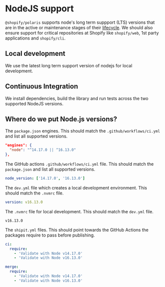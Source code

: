 # NodeJS support

`@shopify/polaris` supports node's long term suppport (LTS) versions that are in the active or maintenance stages of their [lifecycle](https://nodejs.org/en/about/releases/). We should also ensure support for critical repositories at Shopify like `shopify/web`, 1st party applications and `shopify/cli`.

## Local development

We use the latest long term support version of nodejs for local development.

## Continuous Integration

We install dependencies, build the library and run tests across the two supported NodeJS versions.

## Where do we put Node.js versions?

The `package.json` engines. This should match the `.github/workflows/ci.yml` and list all supported versions.

```json
"engines": {
  "node": "^14.17.0 || ^16.13.0"
},
```

The GitHub actions `.github/workflows/ci.yml` file. This should match the `package.json` and list all supported versions.

```yml
node_version: ['14.17.0', '16.13.0']
```

The `dev.yml` file which creates a local development environment. This should match the `.nvmrc` file.

```yml
version: v16.13.0
```

The `.nvmrc` file for local development. This should match the `dev.yml` file.

```
v16.13.0
```

The `shipit.yml` files. This should point towards the GitHub Actions the packages require to pass before publishing.

```yml
ci:
  require:
    - 'Validate with Node v14.17.0'
    - 'Validate with Node v16.13.0'

merge:
  require:
    - 'Validate with Node v14.17.0'
    - 'Validate with Node v16.13.0'
```

